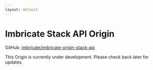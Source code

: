 ```yaml
---
layout: default
---
```


# Imbricate Stack API Origin

GitHub: [imbricate/imbricate-origin-stack-api](https://github.com/imbricate/imbricate-origin-stack-api)

This Origin is currently under development. Please check back later for updates.
